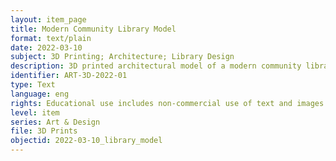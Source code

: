 ```yaml
---
layout: item_page
title: Modern Community Library Model
format: text/plain
date: 2022-03-10
subject: 3D Printing; Architecture; Library Design
description: 3D printed architectural model of a modern community library featuring innovative design elements
identifier: ART-3D-2022-01
type: Text
language: eng
rights: Educational use includes non-commercial use of text and images in materials for teaching and research purposes. Digital reproduction rights granted by Cheuk Kit (Philip) Chung. For other uses beyond free use please contact Cheuk Kit (Philip) Chung via ookkchung8@gmail.com.
level: item
series: Art & Design
file: 3D Prints
objectid: 2022-03-10_library_model
---
```

